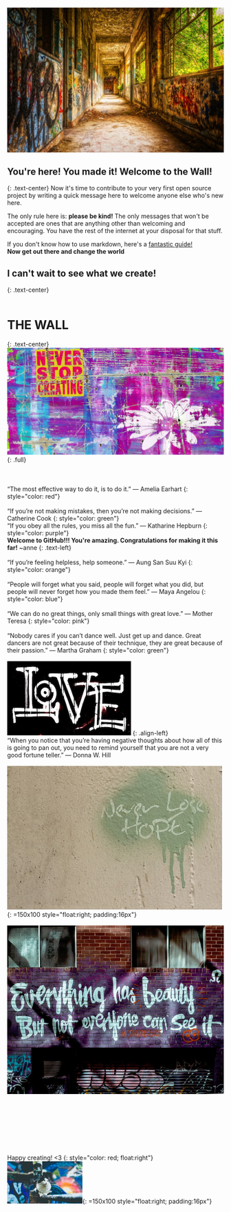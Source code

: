 ![Photo by Tama66 via Pixabay](Images/pixabay_Tama66.jpg)

## You're here! You made it! Welcome to the Wall!
{: .text-center}
Now it's time to contribute to your very first open source project by writing a quick message here to welcome anyone else who's new here. 

The only rule here is: **please be kind!** The only messages that won't be accepted are ones that are anything other than welcoming and encouraging. You have the rest of the internet at your disposal for that stuff.

If you don't know how to use markdown, here's a [fantastic guide!](http://agea.github.io/tutorial.md/)
<br>
**Now get out there and change the world**


## I can't wait to see what we create!
{: .text-center}
<br>
<br>
# THE WALL
{: .text-center}
![Image by ShonEjai via Pixabay](Images/pixabay_ShonEjai.jpg)
{: .full}
<br>
<br>
<br>
<br>
“The most effective way to do it, is to do it.” — Amelia Earhart
{: style="color: red"}
<br>
<br>
“If you’re not making mistakes, then you’re not making decisions.” — Catherine Cook
{: style="color: green"}
<br>
“If you obey all the rules, you miss all the fun.” — Katharine Hepburn
{: style="color: purple"}
<br>
**Welcome to GitHub!!! You're amazing. Congratulations for making it this far!** ~anne 
{: .text-left}
<br>
<br>
“If you’re feeling helpless, help someone.” — Aung San Suu Kyi
{: style="color: orange"}
<br>
<br>
“People will forget what you said, people will forget what you did, but people will never forget how you made them feel.” — Maya Angelou
{: style="color: blue"}
<br>
<br>
“We can do no great things, only small things with great love.” — Mother Teresa
{: style="color: pink"}
<br>
<br>
“Nobody cares if you can’t dance well. Just get up and dance. Great dancers are not great because of their technique, they are great because of their passion.” — Martha Graham
{: style="color: green"}
<br>
<br>
![Image by pixel2013 via Pixabay](Images/pixabay_pixel2013.jpg)
{: .align-left}
<br>
“When you notice that you’re having negative thoughts about how all of this is going to pan out, you need to remind yourself that you are not a very good fortune teller.” — Donna W. Hill
<br>
<br>
![Image by ShonEjai via Pixabay](Images/pixabay_ShonEjai(hope).jpg){: =150x100 style="float:right; padding:16px"}
<br>
<br>
![Image by StockSnap via Pixabay](Images/pixabay_StockSnap(beauty).jpg)
<br>
<br>
<br>
<br>
<br>
<br>
<br>
<br>
<br>
Happy creating! <3
{: style="color: red; float:right"}
<br>
![Image by StockSnap via Pixabay](Images/pixabay_StockSnap(cat).jpg){: =150x100 style="float:right; padding:16px"}
<br>
<br>
<br>
<br>
<br>
<br>
<br>
<br>
